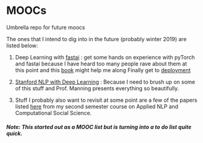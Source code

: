 # MOOCs
Umbrella repo for future moocs

The ones that I intend to dig into in the future (probably winter 2019) are listed below:
1. Deep Learning with [fastai](https://www.fast.ai/) : get some hands on experience with pyTorch and fastai because I have heard too many people rave about them at this point and this [book](http://neuralnetworksanddeeplearning.com/about.html) might help me along
Finally get to [deployment](https://fullstackdeeplearning.com/)

2. [Stanford NLP with Deep Learning](http://web.stanford.edu/class/cs224n/) : Because I need to brush up on some of this stuff and Prof. Manning presents everything so beautifully.

3. Stuff I probably also want to revisit at some point are a few of the papers listed [here](https://kennyjoseph.github.io/cse702) from my second semester course on Applied NLP and Computational Social Science.


##### Note: This started out as a MOOC list but is turning into a to do list quite quick.
